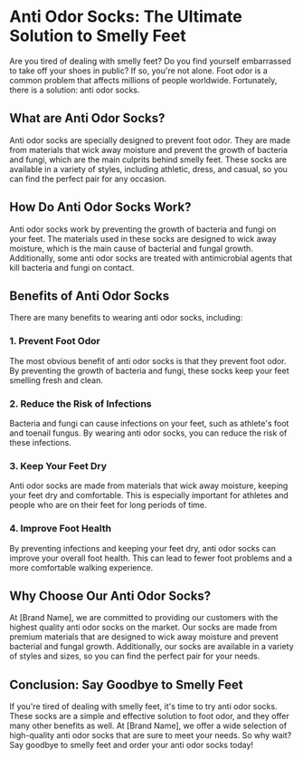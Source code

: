 # Anti Odor Socks: The Ultimate Solution to Smelly Feet

Are you tired of dealing with smelly feet? Do you find yourself embarrassed to take off your shoes in public? If so, you're not alone. Foot odor is a common problem that affects millions of people worldwide. Fortunately, there is a solution: anti odor socks.

## What are Anti Odor Socks?

Anti odor socks are specially designed to prevent foot odor. They are made from materials that wick away moisture and prevent the growth of bacteria and fungi, which are the main culprits behind smelly feet. These socks are available in a variety of styles, including athletic, dress, and casual, so you can find the perfect pair for any occasion.

## How Do Anti Odor Socks Work?

Anti odor socks work by preventing the growth of bacteria and fungi on your feet. The materials used in these socks are designed to wick away moisture, which is the main cause of bacterial and fungal growth. Additionally, some anti odor socks are treated with antimicrobial agents that kill bacteria and fungi on contact.

## Benefits of Anti Odor Socks

There are many benefits to wearing anti odor socks, including:

### 1. Prevent Foot Odor

The most obvious benefit of anti odor socks is that they prevent foot odor. By preventing the growth of bacteria and fungi, these socks keep your feet smelling fresh and clean.

### 2. Reduce the Risk of Infections

Bacteria and fungi can cause infections on your feet, such as athlete's foot and toenail fungus. By wearing anti odor socks, you can reduce the risk of these infections.

### 3. Keep Your Feet Dry

Anti odor socks are made from materials that wick away moisture, keeping your feet dry and comfortable. This is especially important for athletes and people who are on their feet for long periods of time.

### 4. Improve Foot Health

By preventing infections and keeping your feet dry, anti odor socks can improve your overall foot health. This can lead to fewer foot problems and a more comfortable walking experience.

## Why Choose Our Anti Odor Socks?

At [Brand Name], we are committed to providing our customers with the highest quality anti odor socks on the market. Our socks are made from premium materials that are designed to wick away moisture and prevent bacterial and fungal growth. Additionally, our socks are available in a variety of styles and sizes, so you can find the perfect pair for your needs.

## Conclusion: Say Goodbye to Smelly Feet

If you're tired of dealing with smelly feet, it's time to try anti odor socks. These socks are a simple and effective solution to foot odor, and they offer many other benefits as well. At [Brand Name], we offer a wide selection of high-quality anti odor socks that are sure to meet your needs. So why wait? Say goodbye to smelly feet and order your anti odor socks today!